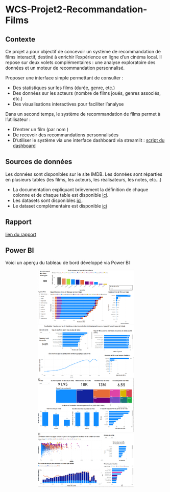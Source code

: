 # WCS-Projet2-Recommandation-Films

## Contexte 

Ce projet a pour objectif de concevoir un système de recommandation de films interactif, destiné à enrichir l’expérience en ligne d’un cinéma local. Il repose sur deux volets complémentaires : une analyse exploratoire des données et un moteur de recommandation personnalisé.

Proposer une interface simple permettant de consulter :
- Des statistiques sur les films (durée, genre, etc.)
- Des données sur les acteurs (nombre de films joués, genres associés, etc.)
- Des visualisations interactives pour faciliter l’analyse
  
Dans un second temps, le système de recommandation de films permet à l’utilisateur :
- D’entrer un film (par nom )
- De recevoir des recommandations personnalisées
- D’utiliser le système via une interface dashboard via streamlit : [script du dashboard](https://github.com/ABOUD43/WCS-Projet2-Recommandation-Films/blob/main/dashboard.py)

## Sources de données
Les données sont disponibles sur le site IMDB. Les données sont réparties en plusieurs tables (les films, les acteurs, les réalisateurs, les notes, etc…)
- La documentation expliquant brièvement la définition de chaque colonne et de chaque table est disponible [ici](https://developer.imdb.com/non-commercial-datasets/).
- Les datasets sont disponibles [ici](https://datasets.imdbws.com/).
- Le dataset complémentaire est disponible [ici](https://drive.google.com/file/d/1VB5_gl1fnyBDzcIOXZ5vUSbCY68VZN1v/view) 

## Rapport 

[lien du rapport](https://colab.research.google.com/drive/1FDk44rB1vbgfsDBkgPPiQTCjgcv0fzIW?usp=sharing)

## Power BI 

 Voici un aperçu du tableau de bord développé via Power BI 
 <p align="center">
  <img src="images/Intro_data.png" alt="logo2" width="300"/>
  <img src="images/Etude_general.png" alt="logo1" width="300"/>
  <img src="images/KPI.png" alt="logo3" width="300"/>
  <img src="images/Finances.png" alt="logo3" width="300"/> 
</p>

